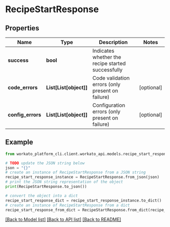# RecipeStartResponse


## Properties

Name | Type | Description | Notes
------------ | ------------- | ------------- | -------------
**success** | **bool** | Indicates whether the recipe started successfully | 
**code_errors** | **List[List[object]]** | Code validation errors (only present on failure) | [optional] 
**config_errors** | **List[List[object]]** | Configuration errors (only present on failure) | [optional] 

## Example

```python
from workato_platform_cli.client.workato_api.models.recipe_start_response import RecipeStartResponse

# TODO update the JSON string below
json = "{}"
# create an instance of RecipeStartResponse from a JSON string
recipe_start_response_instance = RecipeStartResponse.from_json(json)
# print the JSON string representation of the object
print(RecipeStartResponse.to_json())

# convert the object into a dict
recipe_start_response_dict = recipe_start_response_instance.to_dict()
# create an instance of RecipeStartResponse from a dict
recipe_start_response_from_dict = RecipeStartResponse.from_dict(recipe_start_response_dict)
```
[[Back to Model list]](../README.md#documentation-for-models) [[Back to API list]](../README.md#documentation-for-api-endpoints) [[Back to README]](../README.md)


